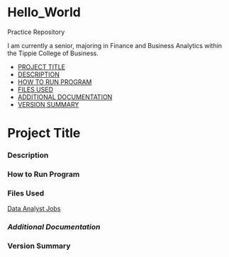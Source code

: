 # Hello_World
Practice Repository

I am currently a senior, majoring in Finance and Business Analytics within the Tippie College of Business.


- [PROJECT TITLE](#Project-Title)
- [DESCRIPTION](#Description)
- [HOW TO RUN PROGRAM](#How-to-run-program)
- [FILES USED](#Files-used)
- [ADDITIONAL DOCUMENTATION](#Additional-documentation)
- [VERSION SUMMARY](#Version-summary)



# **Project Title**
### Description
### How to Run Program
### Files Used
[Data Analyst Jobs](https://www.kaggle.com/kaanboke/plotly-data-analyst-jobs)
### *Additional Documentation*
### Version Summary

